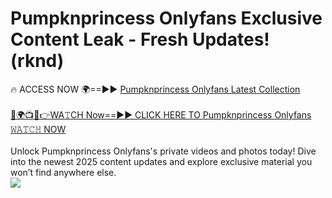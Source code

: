 # Pumpknprincess Onlyfans Exclusive Content Leak - Fresh Updates! (rknd)

🔥 ACCESS NOW 🌍==►► <a href="https://tinyurl.com/kvy9nzfs" rel="nofollow">Pumpknprincess Onlyfans Latest Collection</a>
<br><br>
[🔴🌍📺📱👉WA𝚃CH Now==►► CLICK HERE TO Pumpknprincess Onlyfans 𝚆𝙰𝚃𝙲𝙷 NOW](https://tinyurl.com/kvy9nzfs)
<br><br>
Unlock Pumpknprincess Onlyfans's private videos and photos today! Dive into the newest 2025 content updates and explore exclusive material you won’t find anywhere else.
<br>
<a href="https://tinyurl.com/kvy9nzfs" rel="nofollow" data-target="animated-image.originalLink"><img src="https://camo.githubusercontent.com/8a4f000d20f83aca3bf7ec5f350d767afa0574a8a352519fd8cfa583a6f93a33/68747470733a2f2f692e696d6775722e636f6d2f644a486b345a712e676966" data-canonical-src="https://i.imgur.com/dJHk4Zq.gif" style="max-width: 100%; display: inline-block;" data-target="animated-image.originalImage"></a>
<br>
